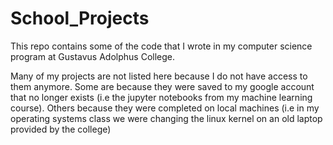 # School_Projects
This repo contains some of the code that I wrote in my computer science program at Gustavus Adolphus College. 

Many of my projects are not listed here because I do not have access to them anymore. Some are because they were saved to my google account that no longer exists (i.e the jupyter notebooks from my machine learning course). Others because they were completed on local machines (i.e in my operating systems class we were changing the linux kernel on an old laptop provided by the college)
